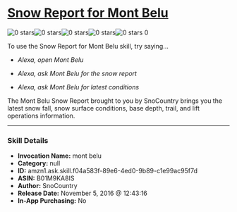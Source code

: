 # [Snow Report for Mont Belu](http://alexa.amazon.com/#skills/amzn1.ask.skill.f04a583f-89e6-4ed0-9b89-c1e99ac95f7d)
![0 stars](../../images/ic_star_border_black_18dp_1x.png)![0 stars](../../images/ic_star_border_black_18dp_1x.png)![0 stars](../../images/ic_star_border_black_18dp_1x.png)![0 stars](../../images/ic_star_border_black_18dp_1x.png)![0 stars](../../images/ic_star_border_black_18dp_1x.png) 0

To use the Snow Report for Mont Belu skill, try saying...

* *Alexa, open Mont Belu*

* *Alexa, ask Mont Belu for the snow report*

* *Alexa, ask Mont Belu for latest conditions*

The Mont Belu Snow Report brought to you by SnoCountry brings you the latest snow fall, snow surface conditions,  base depth, trail, and lift operations information.

***

### Skill Details

* **Invocation Name:** mont belu
* **Category:** null
* **ID:** amzn1.ask.skill.f04a583f-89e6-4ed0-9b89-c1e99ac95f7d
* **ASIN:** B01M9KA8IS
* **Author:** SnoCountry
* **Release Date:** November 5, 2016 @ 12:43:16
* **In-App Purchasing:** No
